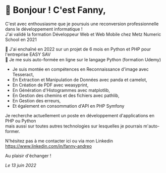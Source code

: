  # 👋 Bonjour ! C'est Fanny,

C'est avec enthousiasme que je poursuis une reconversion professionnelle dans le développement informatique !  
J'ai validé la formation Développeur Web et Web Mobile chez Metz Numeric School en 2021

🌱 J'ai enchaîné en 2022 sur un projet de 6 mois en Python et PHP pour l'entreprise EASY SAV  
💞️ Je me suis auto-formée en ligne sur le langage Python (formation Udemy)
- Je suis montée en compétences en Reconnaissance d'image avec Tesseract,
- En Extraction et Manipulation de Données avec panda et camelot,
- En Création de PDF avec weasyprint,
- En Génération d'Histogrammes avec matplotlib,
- En Gestion des chemins et des fichiers avec pathlib,
- En Gestion des erreurs,
- Et également en consommation d'API en PHP Symfony

Je recherche actuellement un poste en développement d'applications en PHP ou Python  
mais aussi sur toutes autres technologies sur lesquelles je pourrais m'auto-former.  

N'hésitez pas à me contacter ici ou via mon Linkedin https://www.linkedin.com/in/fanny-andreo

Au plaisir d'échanger !

  <i>Le 13 juin 2022</i>



